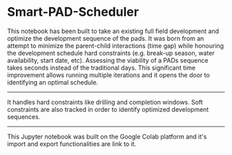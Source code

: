 # Smart-PAD-Scheduler

This notebook has been built to take an existing full field development and optimize the development sequence of the pads. It was born from an attempt to minimize the parent-child interactions (time gap) while honouring the development schedule hard constraints (e.g. break-up season, water availability, start date, etc). Assessing the viability of a PADs sequence takes seconds instead of the traditional days. This significant time improvement allows running multiple iterations and it opens the door to identifying an optimal schedule.

---

It handles hard constraints like drilling and completion windows. Soft constraints are also tracked in order to identify optimized development sequences. 

---

This Jupyter notebook was built on the Google Colab platform and it's import and export functionalities are link to it.
